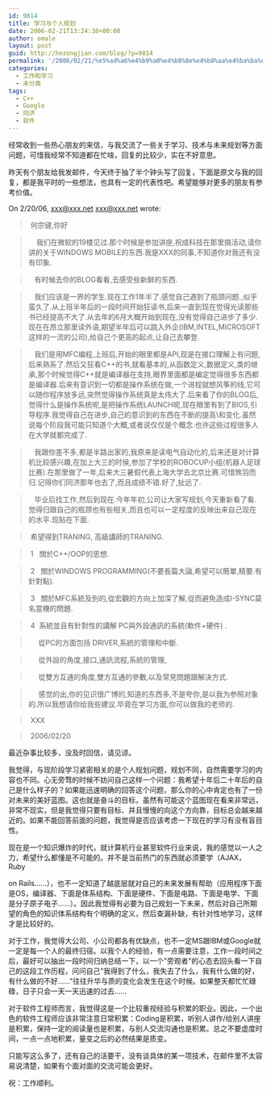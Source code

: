 ```yaml
---
id: 9814
title: 学习与个人规划
date: 2006-02-21T13:24:38+00:00
author: omale
layout: post
guid: http://hezongjian.com/blog/?p=9814
permalink: '/2006/02/21/%e5%ad%a6%e4%b9%a0%e4%b8%8e%e4%b8%aa%e4%ba%ba%e8%a7%84%e5%88%92-2/'
categories:
  - 工作和学习
  - 未分类
tags:
  - C++
  - Google
  - 同济
  - 软件
---
```

经常收到一些热心朋友的来信，与我交流了一些关于学习、技术与未来规划等方面问题，可惜我经常不知道都在忙啥，回复的比较少，实在不好意思。

昨天有个朋友给我发邮件，今天终于抽了半个钟头写了回复，下面是原文与我的回复，都是我平时的一些想法，也具有一定的代表性吧。希望能够对更多的朋友有参考价值。

On&nbsp;2/20/06,&nbsp;xxx@xxx.net&nbsp;<xxx@xxx.net>&nbsp;wrote:
	  
>&nbsp;何宗键,你好
	  
>&nbsp;&nbsp;&nbsp;&nbsp;我们在微软的19楼见过.那个时候是参加讲座,祝成科技在那里搞活动,请你讲的关于WINDOWS&nbsp;MOBILE的东西.我是XXX的同事,不知道你对我还有没有印象.
	  
>
	  
>&nbsp;&nbsp;&nbsp;有时候去你的BLOG看看,去感受些新鲜的东西.
	  
>
	  
>&nbsp;&nbsp;&nbsp;我们应该是一界的学生.现在工作1年半了.感觉自己遇到了瓶颈问题.,似乎蛮久了.从上班半年后的一段时间开始狂读书,后来一直到现在觉得光读那些书已经提高不大了.从去年的6月大概开始到现在,没有觉得自己进步了多少.现在在昂立那里读外语,期望半年后可以跳入外企(IBM,INTEL,MICROSOFT这样的一流的公司),给自己个更高的起点,让自己去攀登.
	  
>
	  
>&nbsp;&nbsp;&nbsp;我们是用MFC编程,上班后,开始的眼里都是API,现是在接口理解上有问题,后来熟系了.然后又狂看C++的书,就看基本的,从函数定义,数据定义,类的继承,那个时候觉得C++就是编译器在支持,眼界里面都是编定觉得很多东西都是编译器.后来有意识到一切都是操作系统在做,一个进程就想风筝的线,它可以随你程序放多远,突然觉得操作系统真是太伟大了.后来看了你的BLOG后,觉得什么是操作系统呢,是把操作系统LAUNCH呢,现在眼里有到了BIOS,引导程序.我觉得自己在进步,自己的意识到的东西在不断的提高\和变化.虽然说每个阶段我可能只知道个大概,或者说仅仅是个概念.也许这些过程很多人在大学就都完成了.
	  
>
	  
>&nbsp;&nbsp;&nbsp;我跟你差不多,都是半路出家的,我原来是读电气自动化的,后来还是对计算机比较感兴趣,在加上大三的时侯,参加了学校的ROBOCUP小组(机器人足球比赛).在那里做了一年,后来大三暑假代表上海大学去北京比赛.可惜煞羽而归.记得你们同济那年也去了,而且成绩不错.好了,扯远了.
	  
>
	  
>&nbsp;&nbsp;&nbsp;毕业后找工作,然后到现在.今年年初,公司让大家写规划,今天重新看了看.觉得归跟自己的瓶颈也有些相关,而且也可以一定程度的反映出来自己现在的水平.现贴在下面.
	  
>
	  
>
	  
>&nbsp;希望得到TRANING,&nbsp;高級講師的TRANING.
	  
>&nbsp;1&nbsp;&nbsp;&nbsp;關於C++/OOP的思想.
	  
>&nbsp;2&nbsp;&nbsp;&nbsp;關於WINDOWS&nbsp;PROGRAMMING(不要長篇大論,希望可以簡單,精要.有針對點).
	  
>&nbsp;3&nbsp;&nbsp;&nbsp;關於MFC系統及別的,從宏觀的方向上加深了解,從而避免造成I-SYNC莫名當機的問題.
	  
>&nbsp;4&nbsp;&nbsp;系統並且有針對性的講解&nbsp;PC與外設通訊的系統(軟件+硬件)&nbsp;.
	  
>&nbsp;&nbsp;&nbsp;&nbsp;&nbsp;從PC的方面包括&nbsp;DRIVER,系統的管理和中斷.
	  
>&nbsp;&nbsp;&nbsp;&nbsp;&nbsp;從外設的角度,接口,通訊流程,系統的管理,
	  
>&nbsp;&nbsp;&nbsp;&nbsp;&nbsp;從雙方互通的角度,雙方互通的參數,以及常見問題跟解決方式.
	  
>
	  
>
	  
>&nbsp;&nbsp;&nbsp;&nbsp;&nbsp;感觉的出,你的见识很广博的,知道的东西多,不是夸你,是以我为参照对象的.所以我想请你给我些建议.毕竟在学习方面,你可以做我的老师的.&nbsp;
	  
>
	  
>&nbsp;XXX
	  
>&nbsp;2006/02/20

最近杂事比较多，没及时回信，请见谅。

我觉得，与现阶段学习紧密相关的是个人规划问题，规划不同，自然需要学习的内容也不同。心无旁骛的时候不妨问自己这样一个问题：我希望十年后二十年后的自己是什么样子的？如果能迅速明确的回答这个问题，那么你的心中肯定也有了一份对未来的美好蓝图。这也就是奋斗的目标，虽然有可能这个蓝图现在看来非常远，非常不现实，但是我觉得只要有目标、并且慢慢的向这个方向靠，目标总会越来越近的。如果不能回答前面的问题，我觉得是否应该考虑一下现在的学习有没有盲目性。

现在是一个知识爆炸的时代，就计算机行业甚至软件行业来说，我的感觉以一人之力，希望什么都懂是不可能的。并不是当前热门的东西就必须要学（AJAX，Ruby
	  
on&nbsp;Rails&hellip;&hellip;），也不一定知道了越底层就对自己的未来发展有帮助（应用程序下面是OS，编译器、下面是体系结构、下面是硬件、下面是电路、下面是电学、下面是分子原子电子&hellip;&hellip;）。因此我觉得有必要为自己规划一下未来，然后对自己所期望的角色的知识体系结构有个明确的定义，然后查漏补缺，有针对性地学习，这样才是比较好的。

对于工作，我觉得大公司、小公司都各有优缺点，也不一定MS跟IBM或Google就一定是每一个人的最终归宿。以我个人的经验，有一点需要注意，工作一段时间之后，最好可以抽出一段时间归纳总结一下，以一个"旁观者"的心态去回头看一下自己的这段工作历程，问问自己"我得到了什么，我失去了什么，我有什么做的好，有什么做的不好&hellip;&hellip;"往往升华与质的变化会发生在这个时候。如果整天都忙忙碌碌，日子只会一天一天迅速的过去&hellip;&hellip;

对于软件工程师而言，我觉得这是一个比较重视经验与积累的职业。因此，一个出色的软件工程师应该非常注意日常积累：Coding是积累，听别人讲作/给别人讲座是积累，保持一定的阅读量也是积累，与别人交流沟通也是积累。总之不要虚度时间，一点一点地积累，量变之后的必然结果是质变。

只能写这么多了，还有自己的活要干，没有谈具体的某一项技术，在邮件里不太容易说清楚，如果有个面对面的交流可能会更好。

祝：工作顺利。
	  
&nbsp;